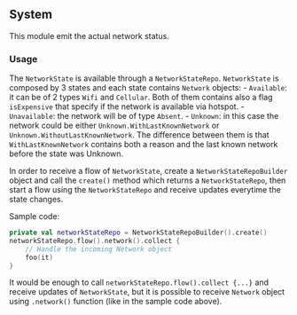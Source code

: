 ## System

This module emit the actual network status.

### Usage
The `NetworkState` is available through a `NetworkStateRepo`.
`NetworkState` is composed by 3 states and each state contains `Network` objects:
    - `Available`: it can be of 2 types `Wifi` and `Cellular`. Both of them contains also a flag `isExpensive` that specify if the network is available via hotspot.
    - `Unavailable`: the network will be of type `Absent`.
    - `Unknown`: in this case the network could be either `Unknown.WithLastKnownNetwork` or `Unknown.WithoutLastKnownNetwork`. The difference between them is that `WithLastKnownNetwork` contains both a reason and the last known network before the state was Unknown.

In order to receive a flow of `NetworkState`, create a `NetworkStateRepoBuilder` object and call the `create()` method which returns a `NetworkStateRepo`, then start a flow using the `NetworkStateRepo` and receive updates everytime the state changes.

Sample code:
```kotlin
private val networkStateRepo = NetworkStateRepoBuilder().create()
networkStateRepo.flow().network().collect {
    // Handle the incoming Network object
    foo(it)
}
```
It would be enough to call `networkStateRepo.flow().collect {...}` and receive updates of `NetworkState`, but it is possible to receive `Network` object using `.network()` function (like in the sample code above).